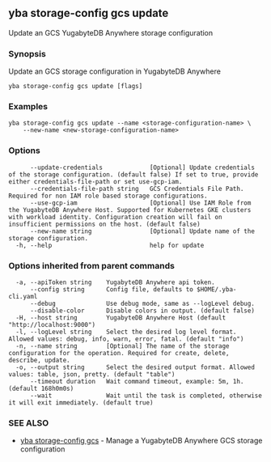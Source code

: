 ## yba storage-config gcs update

Update an GCS YugabyteDB Anywhere storage configuration

### Synopsis

Update an GCS storage configuration in YugabyteDB Anywhere

```
yba storage-config gcs update [flags]
```

### Examples

```
yba storage-config gcs update --name <storage-configuration-name> \
	--new-name <new-storage-configuration-name>
```

### Options

```
      --update-credentials             [Optional] Update credentials of the storage configuration. (default false) If set to true, provide either credentials-file-path or set use-gcp-iam.
      --credentials-file-path string   GCS Credentials File Path. Required for non IAM role based storage configurations.
      --use-gcp-iam                    [Optional] Use IAM Role from the YugabyteDB Anywhere Host. Supported for Kubernetes GKE clusters with workload identity. Configuration creation will fail on insufficient permissions on the host. (default false)
      --new-name string                [Optional] Update name of the storage configuration.
  -h, --help                           help for update
```

### Options inherited from parent commands

```
  -a, --apiToken string    YugabyteDB Anywhere api token.
      --config string      Config file, defaults to $HOME/.yba-cli.yaml
      --debug              Use debug mode, same as --logLevel debug.
      --disable-color      Disable colors in output. (default false)
  -H, --host string        YugabyteDB Anywhere Host (default "http://localhost:9000")
  -l, --logLevel string    Select the desired log level format. Allowed values: debug, info, warn, error, fatal. (default "info")
  -n, --name string        [Optional] The name of the storage configuration for the operation. Required for create, delete, describe, update.
  -o, --output string      Select the desired output format. Allowed values: table, json, pretty. (default "table")
      --timeout duration   Wait command timeout, example: 5m, 1h. (default 168h0m0s)
      --wait               Wait until the task is completed, otherwise it will exit immediately. (default true)
```

### SEE ALSO

* [yba storage-config gcs](yba_storage-config_gcs.md)	 - Manage a YugabyteDB Anywhere GCS storage configuration


